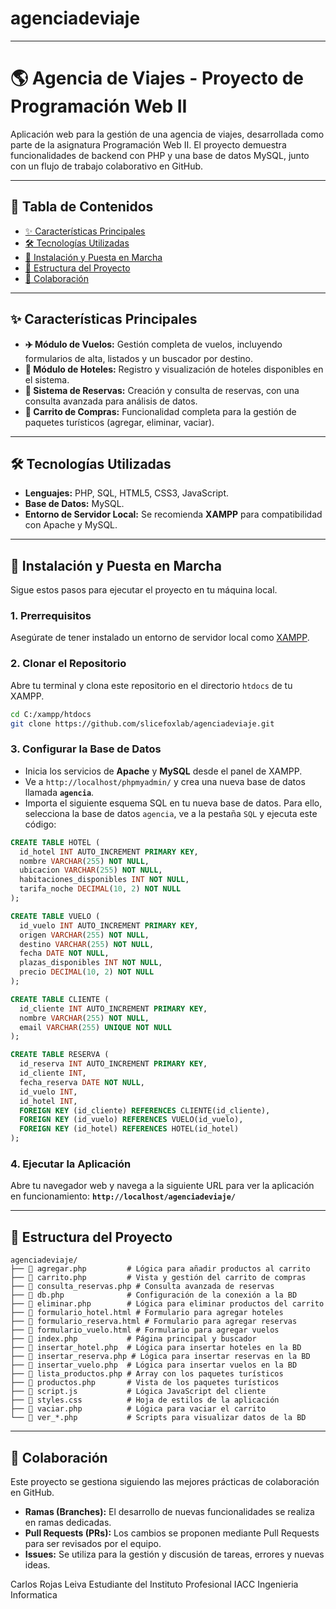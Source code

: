 # agenciadeviaje

-----

# 🌎 Agencia de Viajes - Proyecto de Programación Web II

Aplicación web para la gestión de una agencia de viajes, desarrollada como parte de la asignatura Programación Web II. El proyecto demuestra funcionalidades de backend con PHP y una base de datos MySQL, junto con un flujo de trabajo colaborativo en GitHub.

-----

## 📖 Tabla de Contenidos

  * [✨ Características Principales](https://www.google.com/search?q=%23-caracter%C3%ADsticas-principales)
  * [🛠️ Tecnologías Utilizadas](https://www.google.com/search?q=%23-tecnolog%C3%ADas-utilizadas)
  * [🚀 Instalación y Puesta en Marcha](https://www.google.com/search?q=%23-instalaci%C3%B3n-y-puesta-en-marcha)
  * [📂 Estructura del Proyecto](https://www.google.com/search?q=%23-estructura-del-proyecto)
  * [🤝 Colaboración](https://www.google.com/search?q=%23-colaboraci%C3%B3n)

-----

## ✨ Características Principales

  * **✈️ Módulo de Vuelos:** Gestión completa de vuelos, incluyendo formularios de alta, listados y un buscador por destino.
  * **🏨 Módulo de Hoteles:** Registro y visualización de hoteles disponibles en el sistema.
  * **📝 Sistema de Reservas:** Creación y consulta de reservas, con una consulta avanzada para análisis de datos.
  * **🛒 Carrito de Compras:** Funcionalidad completa para la gestión de paquetes turísticos (agregar, eliminar, vaciar).

-----

## 🛠️ Tecnologías Utilizadas

  * **Lenguajes:** PHP, SQL, HTML5, CSS3, JavaScript.
  * **Base de Datos:** MySQL.
  * **Entorno de Servidor Local:** Se recomienda **XAMPP** para compatibilidad con Apache y MySQL.

-----

## 🚀 Instalación y Puesta en Marcha

Sigue estos pasos para ejecutar el proyecto en tu máquina local.

### **1. Prerrequisitos**

Asegúrate de tener instalado un entorno de servidor local como [XAMPP](https://www.apachefriends.org/index.html).

### **2. Clonar el Repositorio**

Abre tu terminal y clona este repositorio en el directorio `htdocs` de tu XAMPP.

```bash
cd C:/xampp/htdocs
git clone https://github.com/slicefoxlab/agenciadeviaje.git
```

### **3. Configurar la Base de Datos**

  * Inicia los servicios de **Apache** y **MySQL** desde el panel de XAMPP.
  * Ve a `http://localhost/phpmyadmin/` y crea una nueva base de datos llamada **`agencia`**.
  * Importa el siguiente esquema SQL en tu nueva base de datos. Para ello, selecciona la base de datos `agencia`, ve a la pestaña `SQL` y ejecuta este código:

<!-- end list -->

```sql
CREATE TABLE HOTEL (
  id_hotel INT AUTO_INCREMENT PRIMARY KEY,
  nombre VARCHAR(255) NOT NULL,
  ubicacion VARCHAR(255) NOT NULL,
  habitaciones_disponibles INT NOT NULL,
  tarifa_noche DECIMAL(10, 2) NOT NULL
);

CREATE TABLE VUELO (
  id_vuelo INT AUTO_INCREMENT PRIMARY KEY,
  origen VARCHAR(255) NOT NULL,
  destino VARCHAR(255) NOT NULL,
  fecha DATE NOT NULL,
  plazas_disponibles INT NOT NULL,
  precio DECIMAL(10, 2) NOT NULL
);

CREATE TABLE CLIENTE (
  id_cliente INT AUTO_INCREMENT PRIMARY KEY,
  nombre VARCHAR(255) NOT NULL,
  email VARCHAR(255) UNIQUE NOT NULL
);

CREATE TABLE RESERVA (
  id_reserva INT AUTO_INCREMENT PRIMARY KEY,
  id_cliente INT,
  fecha_reserva DATE NOT NULL,
  id_vuelo INT,
  id_hotel INT,
  FOREIGN KEY (id_cliente) REFERENCES CLIENTE(id_cliente),
  FOREIGN KEY (id_vuelo) REFERENCES VUELO(id_vuelo),
  FOREIGN KEY (id_hotel) REFERENCES HOTEL(id_hotel)
);
```

### **4. Ejecutar la Aplicación**

Abre tu navegador web y navega a la siguiente URL para ver la aplicación en funcionamiento:
**`http://localhost/agenciadeviaje/`**

-----

## 📂 Estructura del Proyecto

```
agenciadeviaje/
├── 📄 agregar.php         # Lógica para añadir productos al carrito
├── 📄 carrito.php         # Vista y gestión del carrito de compras
├── 📄 consulta_reservas.php # Consulta avanzada de reservas
├── 📄 db.php              # Configuración de la conexión a la BD
├── 📄 eliminar.php        # Lógica para eliminar productos del carrito
├── 📄 formulario_hotel.html # Formulario para agregar hoteles
├── 📄 formulario_reserva.html # Formulario para agregar reservas
├── 📄 formulario_vuelo.html # Formulario para agregar vuelos
├── 📄 index.php           # Página principal y buscador
├── 📄 insertar_hotel.php  # Lógica para insertar hoteles en la BD
├── 📄 insertar_reserva.php # Lógica para insertar reservas en la BD
├── 📄 insertar_vuelo.php  # Lógica para insertar vuelos en la BD
├── 📄 lista_productos.php # Array con los paquetes turísticos
├── 📄 productos.php       # Vista de los paquetes turísticos
├── 📄 script.js           # Lógica JavaScript del cliente
├── 📄 styles.css          # Hoja de estilos de la aplicación
├── 📄 vaciar.php          # Lógica para vaciar el carrito
└── 📄 ver_*.php           # Scripts para visualizar datos de la BD
```

-----

## 🤝 Colaboración

Este proyecto se gestiona siguiendo las mejores prácticas de colaboración en GitHub.

  * **Ramas (Branches):** El desarrollo de nuevas funcionalidades se realiza en ramas dedicadas.
  * **Pull Requests (PRs):** Los cambios se proponen mediante Pull Requests para ser revisados por el equipo.
  * **Issues:** Se utiliza para la gestión y discusión de tareas, errores y nuevas ideas.

Carlos Rojas Leiva 
Estudiante del Instituto Profesional IACC
Ingenieria Informatica 
